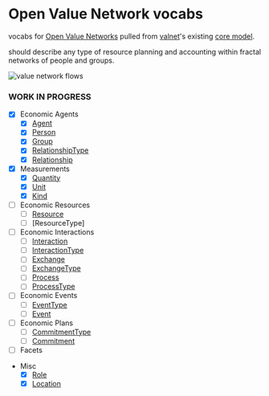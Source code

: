 # Open Value Network vocabs

vocabs for [Open Value Networks](http://valuenetwork.referata.com/wiki/Main_Page) pulled from [valnet](https://github.com/valnet/valuenetwork/wiki)'s existing [core model](https://github.com/valnet/valuenetwork/blob/master/docs/core_model.txt).

should describe any type of resource planning and accounting within fractal networks of people and groups.

![value network flows](https://i.imgur.com/74gIY5C.png)

### WORK IN PROGRESS

- [x] Economic Agents
  - [x] [Agent](./vocab/Agent.js)
  - [x] [Person](./vocab/Person.js)
  - [x] [Group](./vocab/Group.js)
  - [x] [RelationshipType](./vocab/RelationshipType.js)
  - [x] [Relationship](./vocab/Relationship.js)
- [x] Measurements
  - [x] [Quantity](./vocab/Quantity.js)
  - [x] [Unit](./vocab/Unit.js)
  - [x] [Kind](./vocab/Kind.js)
- [ ] Economic Resources
  - [ ] [Resource](./vocab/Resource.js)
  - [ ] [ResourceType]
- [ ] Economic Interactions
  - [ ] [Interaction](./vocab/Interaction.js)
  - [ ] [InteractionType](./vocab/InteractionType.js)
  - [ ] [Exchange](./vocab/Exchange.js)
  - [ ] [ExchangeType](./vocab/ExchangeType.js)
  - [ ] [Process](./vocab/Process.js)
  - [ ] [ProcessType](./vocab/ProcessType.js)
- [ ] Economic Events
  - [ ] [EventType](./vocab/EventType.js)
  - [ ] [Event](./vocab/Event.js)
- [ ] Economic Plans
  - [ ] [CommitmentType](./vocab/CommitmentType.js)
  - [ ] [Commitment](./vocab/Commitment.js)
- [ ] Facets
- Misc
  - [x] [Role](./vocab/Role.js)
  - [x] [Location](./vocab/Location.js)
